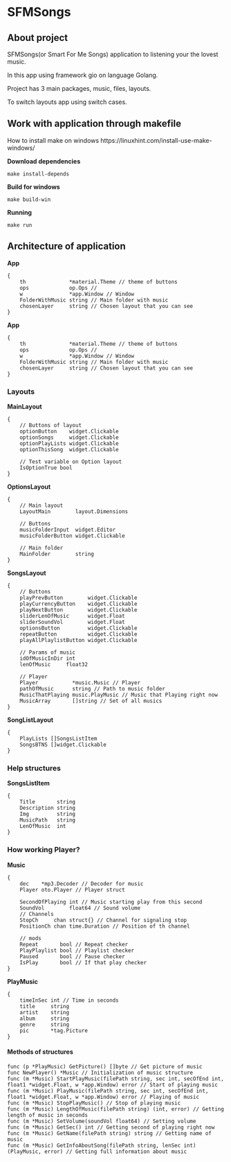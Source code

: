 # SFMSongs
## About project
<p>SFMSongs(or Smart For Me Songs) application to listening your the lovest music.</p>
<p>In this app using framework gio on language Golang.</p>
<p>Project has 3 main packages, music, files, layouts.</p>
<p>To switch layouts app using switch cases.</p>

## Work with application through makefile
<p>How to install make on windows https://linuxhint.com/install-use-make-windows/</p>
<b>Download dependencies</b>

```
make install-depends
```
<b>Build for windows</b>

```
make build-win
```
<b>Running</b>

```
make run
```

## Architecture of application
<b>App</b> 
```
{
	th              *material.Theme // theme of buttons
	ops             op.Ops // 
	w               *app.Window // Window 
	FolderWithMusic string // Main folder with music
	chosenLayer     string // Chosen layout that you can see
}
```
<b>App</b> 
```
{
	th              *material.Theme // theme of buttons
	ops             op.Ops // 
	w               *app.Window // Window 
	FolderWithMusic string // Main folder with music
	chosenLayer     string // Chosen layout that you can see
}
```

### Layouts

<b>MainLayout</b>
```
{
    // Buttons of layout
	optionButton    widget.Clickable
	optionSongs     widget.Clickable
	optionPlayLists widget.Clickable
	optionThisSong  widget.Clickable

    // Test variable on Option layout
	IsOptionTrue bool
}
```

<b>OptionsLayout</b>
```
{
    // Main layout
	LayoutMain        layout.Dimensions

    // Buttons
	musicFolderInput  widget.Editor
	musicFolderButton widget.Clickable

    // Main folder
	MainFolder        string
}
```

<b>SongsLayout</b>
```
{
	// Buttons
	playPrevButton        widget.Clickable
	playCurrencyButton    widget.Clickable
	playNextButton        widget.Clickable
	sliderLenOfMusic      widget.Float
	sliderSoundVol        widget.Float
	optionsButton         widget.Clickable
	repeatButton          widget.Clickable
	playAllPlaylistButton widget.Clickable

	// Params of music
	idOfMusicInDir int
	lenOfMusic     float32

	// Player
	Player           *music.Music // Player
	pathOfMusic      string // Path to music folder
	MusicThatPlaying music.PlayMusic // Music that Playing right now
	MusicArray       []string // Set of all musics
}
```

<b>SongListLayout</b>
```
{
	PlayLists []SongsListItem
	SongsBTNS []widget.Clickable
}
```
### Help structures

<b>SongsListItem</b>
```
{
	Title       string
	Description string
	Img         string
	MusicPath   string
	LenOfMusic  int
}
```

### How working Player?
<b>Music</b>
```
{
	dec    *mp3.Decoder // Decoder for music
	Player oto.Player // Player struct

	SecondOfPlaying int // Music starting play from this second
	SoundVol        float64 // Sound volume
	// Channels
	StopCh     chan struct{} // Channel for signaling stop
	PositionCh chan time.Duration // Position of th channel

	// mods
	Repeat       bool // Repeat checker
	PlayPlaylist bool // Playlist checker
	Paused       bool // Pause checker
	IsPlay       bool // If that play checker
}
```

<b>PlayMusic</b>
```
{
	timeInSec int // Time in seconds
	title     string 
	artist    string
	album     string
	genre     string
	pic       *tag.Picture
}
```

#### Methods of structures
```
func (p *PlayMusic) GetPicture() []byte // Get picture of music
func NewPlayer() *Music // Initialization of music structure
func (m *Music) StartPlayMusic(filePath string, sec int, secOfEnd int, float1 *widget.Float, w *app.Window) error // Start of playing music
func (m *Music) PlayMusic(filePath string, sec int, secOfEnd int, float1 *widget.Float, w *app.Window) error // Playing of music
func (m *Music) StopPlayMusic() // Stop of playing music
func (m *Music) LengthOfMusic(filePath string) (int, error) // Getting length of music in seconds
func (m *Music) SetVolume(soundVol float64) // Setting volume 
func (m *Music) GetSec() int // Getting second of playing right now
func (m *Music) GetName(filePath string) string // Getting name of music
func (m *Music) GetInfoAboutSong(filePath string, lenSec int) (PlayMusic, error) // Getting full information about music
```